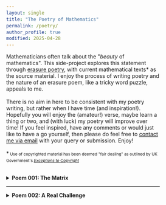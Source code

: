 ```yaml
---
layout: single
title: "The Poetry of Mathematics"
permalink: /poetry/
author_profile: true
modified: 2025-04-28
---
```


<style>
* {
	box-sizing: border-box;
}

body {
	margin: 0;
}

.column1 {
	float: left;
	width: 60%;
	padding-right: 1em;
	vertical-align: bottom;
}

.column2 {
	float:left;
	width: 40%;
	padding-left: 0.5em;
	vertical-align: bottom;
	margin-top: 0px;
	padding-top: 0px;
}

.columnb1 {
	float: left;
	width: 50%;
	padding-right: 1em;
	vertical-align: bottom;
}

.columnb2 {
	float:left;
	width: 50%;
	padding-left: 0.5em;
	vertical-align: bottom;
	margin-top: 0px;
	padding-top: 0px;
}

.column img {
	margin-top: 14px;
}
 
.row:after {
	content: "";
	display: table;
	clear: both;
}

.inner {
  width: 90%;
  margin: 0 auto;
}

.pclose {
	margin-left: 0px;
	padding-left: 0px;
	margin-top: 2px;
	padding-top: 2px;
	margin-bottom: 10px;
	padding-bottom: 10px;
	font-size:70%;
}

blockquote
{
  font-style: normal;
  font-size: 16px;
  margin-left: 32px;
  font-family: Consolas, "Times New Roman", Verdana;
  border-left: 6px solid rgb(5,127,176);
  padding-left: 8px;
  margin-top: 0px;
  padding-top: 0px;
  margin-bottom: 0px;
  padding-bottom: 0px;
}
	
</style>

<div class="row">
	<p>
	Mathematicians often talk about the "<i>beauty</i> of mathematics". This side-project explores this statement through <a href="https://en.wikipedia.org/wiki/Erasure_(artform)">erasure poetry</a>, with current mathematical texts* as the source material. I enjoy the process of writing poetry and the nature of an erasure poem, like a tricky word puzzle, appeals to me. <br>
	<br>
	There is no aim in here to be consistent with my poetry writing, but rather when I have time (and inspiration!). Hopefully you will enjoy the (amateur!) verse, maybe learn a thing or two, and (with luck) my poetry will improve over time! If you feel inspired, have any comments or would just like to have a go yourself, then please do feel free to <a href="/contact/">contact me via email</a> with your query or submission. Enjoy!<br>
	<br>
	*<span style="font-size:75%;margin-top:0px;padding-top:0px;">
	Use of copyrighted material has been deemed "fair dealing" as outlined by UK Government's <i><a href="https://www.gov.uk/guidance/exceptions-to-copyright">Exceptions to Copyright</a></i>
	</span>
	</p>
	
	
	
</div>
<div style="margin-top:8px;padding-top:8px;">
 <details>
	<summary><b>Poem 001: The Matrix</b></summary>
	<ul>
		<li><u>The Mathematical Topic</u></li>
			<p style="font-size:80%;">
			<blockquote>
				<a href="https://en.wikipedia.org/wiki/Linear_algebra">Linear algebra</a>: this branch of mathematics developed from trying to solve numerous <a href="https://en.wikipedia.org/wiki/Linear_equation">linear equations</a> all at once! The new objects used in this pursuit and examining the underlying structures at play led to this powerful and highly applicable field of mathematics. It is where most students first encounter the concept of a <a href="https://en.wikipedia.org/wiki/Matrix_(mathematics)">matrix</a>, an object made of numbers but which does not behave like "normal" numbers. For example, the order in which we multiply two matrices together matters, as you may get different results depending on which way round you do it! (Compare this with multiplying two "normal" numbers where the order doesn't matter:  $2\times 3$ is the same as $3\times 2$).
			</blockquote>
   			</p>

	   	<li><u>The Book</u></li>
	    			<div class="columnb1">
	       			<p style="font-size:80%;">
						<blockquote>
							<a href="https://www.amazon.co.uk/Howard-Anton-Elementary-Linear-Algebra/dp/B0042E8G38">Elementary Linear Algebra (7th edition)</a> <br>
								Howard Anton (1994) <br>
							John Wiley & Sons: New York, NY <br>
								<br>
							(The poem uses page 25 from the seventh edition)
						</blockquote>
					</p>
					</div>
	     			<div class="columnb2">
						<a href="[https://www.amazon.co.uk/Understanding-Analysis-Undergraduate-Texts-Mathematics/dp/1493927116](https://www.amazon.co.uk/Howard-Anton-Elementary-Linear-Algebra/dp/B0042E8G38)"><img src="/images/Books/ElemLinearAlg_Anton.jpg" alt="The book cover for 'Elementary Linear Algebra' by Howard Anton (published by John Wiley & Sons)" style="width:50%; margin-top:24px; margin-bottom:8px;"/></a>
					</div>  
     
     				<br>
	 
		<li><u>The Poem: "The Matrix"</u></li>
				<p style="padding-bottom:8px; margin-bottom:8px;">
					<img src="/images/Poems/MatrixPoem.jpg" alt="A haiku entitled 'The Matrix haiku' from the book 'Elementary Linear Algebra' by Howard Anton" style="width:80%; margin-bottom:0px; padding-bottom:0px; border:4px solid rgb(5,127,176); "/>
				</p>
				<p style="padding-top:8px; margin-top:8px; padding-bottom:8px; margin-bottom:8px; font-size:80%;">
					<blockquote style="margin-bottom:8px;padding-bottom:8px;">
						"<b>The Matrix</b>"<br>
						Numbers in arrays.<br>
							Rows and columns in brackets.<br>
						The matrix appears.<br>
					</blockquote>
					<span style="font-size:80%;margin-top:8px;padding-top:8px;">The poem above is a <a href="https://en.wikipedia.org/wiki/Haiku">haiku</a>, a Japanese short-form poem that is a personal favourite. Due to its short structure, they are a very handy style when creating erasure poems, so I am sure many more haikus will appear (have a go at one yourself!).<br>
					<br>
					Note: no books were harmed in the making of this poem, thanks to the helpful use of an acetate sheet. 
     </span>
				</p>
    	</ul>
</details>
 <hr>
 <details>
		<summary><b>Poem 002: A Real Challenge</b></summary>
		<ul>
			<li><u>The Mathematical Topic</u></li>
			<p style="font-size:80%;">
			<blockquote>
				<a href="https://en.wikipedia.org/wiki/Real_analysis">Real analysis</a>: a fundamental branch of mathematics where students take a peek behind the curtain to understand the theory behind <a href="https://en.wikipedia.org/wiki/Calculus">calculus</a>. The topic is introduced in the first year of the majority of mathematics degrees and contains the first "new" material encountered by undergraduate students (real analysis is not part of the standard A-level syllabus). Consequently, it is often considered a "difficult" subject and provides a challenge for most students.
			</blockquote>
   			</p>

			<li><u>The Book</u></li>
    			<div class="columnb1">
       			<p style="font-size:80%;">
	  		<blockquote>
				<a href="https://www.amazon.co.uk/Understanding-Analysis-Undergraduate-Texts-Mathematics/dp/1493927116">Understanding Analysis</a> <br>
    				Stephen Abbott (2010) <br>
	 			Springer: New York, NY <br>
     				<br>
	 			(The poem uses page 76 from the first edition)
     			</blockquote>
			</p>
	 		</div>
     			<div class="columnb2">
				<a href="https://www.amazon.co.uk/Understanding-Analysis-Undergraduate-Texts-Mathematics/dp/1493927116"><img src="/images/Books/UnderstandingAnalysis_Abbott.jpg" alt="The book cover for 'Understanding Analysis' by Stephen Abbott (published by Springer)" style="width:30%; margin-top:24px;"/></a>
	 		</div>    
     
			<li><u>The Poem: "A Real Challenge"</u></li>
   			<p style="padding-bottom:8px; margin-bottom:8px;">
   				<img src="/images/Poems/UApoem.jpg" alt="An erasure poem entitled 'A Real Challenge' from the book 'Understanding Analysis' by Stephen Abbott" style="width:90%; margin-bottom:8px; padding-bottom:8px; border:4px solid rgb(5,127,176); "/>
      			</p>
	 		<p style="padding-top:8px; margin-top:8px; font-size:80%;">
				<br>
				<blockquote>
    					"<b>A Real Challenge</b>"<br>
	 				<br>
					There is doubt<br>
	    				But then at each stage, removed<br>
					It contains difficult questions, all rational <br>
					We see there is strong evidence and logic <br>
	    				Defining the information we collect <br>
					Reason, strong arguments <br>
	    				With a convincing way to create form <br>
					For all, an established point in time.<br>
	     			</blockquote>
			</p>
    		</ul>
	</details>
 <hr>
	 <details>
	 	<summary><b>Poem 003: Curvature is Normal</b></summary>
		<ul>
			<li><u>The Mathematical Topic</u></li>
			<p style="font-size:80%;">
			<blockquote>
				<a href="https://en.wikipedia.org/wiki/Differential_geometry">Differential geometry</a>: this topic studies the geometry of curves and surfaces, and is not covered in all undergraduate degree schemes in the UK. Over the years, after various generalisations, it has grown into a large field with applications to many areas of mathematics, as well as to physics, such as the language used to describe Einstein's <a href="https://en.wikipedia.org/wiki/Theory_of_general_relativity">general theory of relativity</a>. The basic questions asked in an undergraduate course is how do we describe the "curve" (more precisely, <a href="https://en.wikipedia.org/wiki/Curvature">curvature</a>) of a curve? What about the curvature of a surface? Perhaps surprisingly, there is more than one way to describe how a surface is curved.  
			</blockquote>
   			</p>

			<li><u>The Book</u></li>
    			<div class="columnb1">
       			<p style="font-size:80%;">
	  		<blockquote>
				<a href="https://www.amazon.co.uk/Elementary-Differential-Geometry-Revised-2nd/dp/0120887355">Elementary Differential Geometry</a><br>
    				Barrett O'Neill (2006) <br>
	 			Academic Press: Burlington, MA <br>
     				<br>
	 			(The poem uses page 209 from the revised second edition)
     			</blockquote>
			</p>
	 		</div>
     			<div class="columnb2">
				<a href="https://www.amazon.co.uk/Elementary-Differential-Geometry-Revised-2nd/dp/0120887355"><img src="/images/Books/ElemDG_ONeill.jpg" alt="The book cover for 'Elementary Differential Geometry' by Barrett O'Neill (published by Academic Press)" style="width:35%; margin-top:24px;"/></a>
	 		</div>    
     
			<li><u>The Poem: "Curvature is Normal"</u></li>
   			<p style="padding-bottom:8px; margin-bottom:8px;">
   				<img src="/images/Poems/CurvNormal.jpg" alt="An erasure poem entitled 'Curvature is Normal' from the book 'Elementary Differential Geometry' by Barrett O'Neill" style="width:90%; margin-bottom:8px; padding-bottom:8px; border:4px solid rgb(5,127,176); "/>
      			</p>
	 		<p style="padding-top:8px; margin-top:8px; font-size:80%;">
				<br>
				<blockquote>
    					"<b>Curvature is Normal</b>"<br>
	 				<br>
					Curvature is a choice, no?<br>
					Shape influences shape<br>
					Curves in a curve<br>
					Always restricted, different<br>
					No interpretation is the one<br>
					The face shows only the shape<br>
	    			<i>All curves will have the same name</i><br>
					This is the standard<br>
					Reducing it to a point called <i>normal</i>.<br>
	     			</blockquote>
			</p>
    		</ul>
	 </details>
   <hr>
 <details>
	 <summary><b>Poem 004: Primes</b></summary>
		<ul>
			<li><u>The Mathematical Topic</u></li>
			<p style="font-size:80%;">
			<blockquote>
				<a href="https://en.wikipedia.org/wiki/Number_theory">Number theory</a>: 
	 			A fundamental topic in mathematics, number theory is the study of whole numbers and the relationships between them. They are familiar objects and questions can often be easy to state, yet often be suprisingly difficult to answer.  A basic concept is that of a <a href="https://en.wikipedia.org/wiki/Prime_number">prime number</a>, studied in detail still in research-level mathematics despite being an idea introduced to school children.  
			</blockquote>
   			</p>

			<li><u>The Book</u></li>
    			<div class="columnb1">
       			<p style="font-size:80%;">
	  		<blockquote>
				<a href="https://www.amazon.co.uk/Discrete-Mathematics-Classic-Classics-Advanced/dp/0134689550">Discrete Mathematics with Graph Theory</a><br>
    				Edgar Goodaire and Michael Parmenter (2017) <br>
	 			Pearson Prentice-Hall: Upper Saddle River, NJ<br>
     				<br>
	 			(The poem uses page 119 from the third edition)
     			</blockquote>
			</p>
	 		</div>
     			<div class="columnb2">
				<a href="https://www.amazon.co.uk/Discrete-Mathematics-Classic-Classics-Advanced/dp/0134689550"><img src="/images/Books/Goodaire.jpg" alt="The book cover for 'Discrete Mathematics with Graph Theory' by Edgar Goodaire and Michael Parmenter (published by Pearson Prentice-Hall)" style="width:51%; margin-top:24px;"/></a>
	 		</div>    
     
			<li><u>The Poem: "Primes"</u></li>
   			<p style="padding-bottom:8px; margin-bottom:8px;">
   				<img src="/images/Poems/Primes.jpg" alt="An erasure poem entitled 'Primes' using the book 'Discrete Mathematics with Graph Theory' by Edgar Goodaire and Michael Parmenter" style="width:90%; margin-bottom:8px; padding-bottom:8px; border:4px solid rgb(5,127,176); "/>
      			</p>
	 		<p style="padding-top:8px; margin-top:8px; font-size:80%;">
				<br>
				<blockquote>
    					"<b>Primes</b>"<br>
	 				A prime follows prime<br>
					Infinitely many, yet<br>
					There are questions still<br>
	     			</blockquote>
			</p>
    		</ul>
 </details>
 <hr>
 <details>
	 <summary><b>Poem 005: Interpolation</b></summary>
		<ul>
			<li><u>The Mathematical Topic</u></li>
			<p style="font-size:80%;">
			<blockquote>
				<a href="https://en.wikipedia.org/wiki/Numerical_analysis">Numerical analysis</a>: 
	 			It is not uncommon in mathematics and the physical sciences to encounter a problem that offers no analytical solution. In such cases, one resorts to numerical techniques to understand the situation. The field of <i>numerical analysis</i> is devoted to understanding and applying these methods. A simple example, encountered in most UK undergraduate mathematics degrees, is that of <a href="https://en.wikipedia.org/wiki/Interpolation">interpolation</a>: estimating unknown data values based upon a given set of known data points.  
			</blockquote>
   			</p>

			<li><u>The Book</u></li>
    			<div class="columnb1">
       			<p style="font-size:80%;">
	  		<blockquote>
				<a href="https://www.amazon.co.uk/Numerical-Analysis-Graduate-Texts-Mathematics/dp/0387984089">Numerical Analysis</a><br>
    				Rainer Kress (1998) <br>
	 			Springer-Verlag: New York<br>
     				<br>
	 			(The poem uses page 152)
     			</blockquote>
			</p>
	 		</div>
     			<div class="columnb2">
				<a href="https://www.amazon.co.uk/Numerical-Analysis-Graduate-Texts-Mathematics/dp/0387984089"><img src="/images/Books/Kress.png" alt="The book cover for 'Numerical Analysis' by Rainer Kress (published by Springer-Verlag)" style="width:45%; margin-top:24px;"/></a>
	 		</div>    
     
			<li><u>The Poem: "Interpolation"</u></li>
   			<p style="padding-bottom:8px; margin-bottom:8px;">
   				<img src="/images/Poems/Interpolate.png" alt="An erasure poem entitled 'Interpolation' using the book 'Numerical Analysis' by Rainer Kress" style="width:90%; margin-bottom:8px; padding-bottom:8px; border:4px solid rgb(5,127,176); "/>
      			</p>
	 		<p style="padding-top:8px; margin-top:8px; font-size:80%;">
				<br>
				<blockquote>
    					"<b>Interpolation</b>"<br>
We like as a tool<br>
An essential numerical rule<br>
For the approximate solution of an equation<br>
 Polynomial interpolation<br>
 With continuous functions on the interval [a, b]<br>
 The basic algebraic polynomials we use frequently<br>
	     			</blockquote>
			</p>
    		</ul> 
 </details>
 <hr>
 <details>
	 <summary><b>Poem 006: Fourier Knew</b></summary>
	 <ul>
			<li><u>The Mathematical Topic</u></li>
			<p style="font-size:80%;">
			<blockquote>
				<a href="https://en.wikipedia.org/wiki/Fourier_analysis">Fourier analysis</a>: 
	 			 an important branch of mathematics first examined in the 18th century which has wide applicability within physics and engineering. Named after the French mathematician <a href="https://en.wikipedia.org/wiki/Joseph_Fourier">Joseph Fourier</a>, it has been studied and developed for over 200 years and is covered in the majority of UK undergraduate STEM subjects. Historically, it was explored how to represent periodic functions using sums of <a href="https://en.wikipedia.org/wiki/Trigonometric_functions">trigonometric functions</a> and has now been generalised to more abstract situations, leading to the development of new branches of mathematics. 
			</blockquote>
   			</p>

			<li><u>The Book</u></li>
    			<div class="columnb1">
       			<p style="font-size:80%;">
	  		<blockquote>
				<a href="https://www.amazon.co.uk/Fourier-Analysis-T-W-K%C2%BFrner/dp/0521389917">Fourier Analysis</a><br>
    				T. W. Korner (2008) <br>
	 			Cambridge University Press: Cambridge <br>
     				<br>
	 			(The poem uses page 3 of the revised edition)
     			</blockquote>
			</p>
	 		</div>
     			<div class="columnb2">
				<a href="https://www.amazon.co.uk/Fourier-Analysis-T-W-K%C2%BFrner/dp/0521389917"><img src="/images/Books/Korner.jpg" alt="The book cover for 'Fourier Analysis' by T. W. Korner (published by Cambridge University Press)" style="width:45%; margin-top:24px;"/></a>
	 		</div>    
     
			<li><u>The Poem: "Fourier Knew"</u></li>
   			<p style="padding-bottom:8px; margin-bottom:8px;">
   				<img src="/images/Poems/Fourier.png" alt="An erasure poem entitled 'Fourier Knew' using the book 'Fourier Analysis' by T. W. Korner" style="width:90%; margin-bottom:8px; padding-bottom:8px; border:4px solid rgb(5,127,176); "/>
      			</p>
	 		<p style="padding-top:8px; margin-top:8px; font-size:80%;">
				<br>
				<blockquote>
    					"<b>Fourier Knew</b>"<br>
Fourier knew<br>
That this was true<br>
The infinite sum of f(r)exp(irt) [f of r, e to the i r t] <br>
Could be used to solve equations of the 19th century.<br>
	     			</blockquote>
			</p>
    		</ul> 
 </details>
 <hr>
 <details>
	 <summary><b>Poem 007: Perturbations</b></summary>
	<ul>
			<li><u>The Mathematical Topic</u></li>
			<p style="font-size:80%;">
			<blockquote>
				<a href="https://en.wikipedia.org/wiki/Perturbation_theory">Perturbation theory</a>: 
	 			When one is faced with a complex problem in mathematics, one can often build approximate solutions if one can notice "small" terms that relate the complex problem to a much simpler, <i>solvable</i> problem. These solutions, built as a power series in the "small" terms, are called <a href="https://en.wikipedia.org/wiki/Perturbation_theory">perturbative solutions</a> and this technique - <a href="https://en.wikipedia.org/wiki/Perturbation_theory">perturbation theory</a> - is used to analyse a wide class of physical problems, from <a href="https://en.wikipedia.org/wiki/Quantum_mechanics">quantum mechanics</a> to <a href="https://en.wikipedia.org/wiki/Fluid_dynamics">fluid dynamics</a>.
			</blockquote>
   			</p>

			<li><u>The Book</u></li>
    			<div class="columnb1">
       			<p style="font-size:80%;">
	  		<blockquote>
				<a href="https://www.amazon.co.uk/Applied-Mathematics-J-David-Logan/dp/0471850837">Applied Mathematics: A Contemporary Approach</a><br>
    				J. D. Logan (1987) <br>
	 			Wiley & Sons: New York <br>
     				<br>
	 			(The poem uses page 34)
     			</blockquote>
			</p>
	 		</div>
     			<div class="columnb2">
				<a href="https://www.amazon.co.uk/Applied-Mathematics-J-David-Logan/dp/0471850837"><img src="/images/Books/Logan.jpg" alt="The book cover for 'Applied Mathematics: A Contemporary Approach' by J. D. Logan (published by Wiley & Sons)" style="width:45%; margin-top:24px;"/></a>
	 		</div>    
     
			<li><u>The Poem: "Perturbed"</u></li>
   			<p style="padding-bottom:8px; margin-bottom:8px;">
   				<img src="/images/Poems/Perturb.jpg" alt="An erasure poem entitled 'Perturbations' using the book 'Applied Mathematics: A Contemporary Approach' by J. D. Logan" style="width:90%; margin-bottom:8px; padding-bottom:8px; border:4px solid rgb(5,127,176); "/>
      			</p>
	 		<p style="padding-top:8px; margin-top:8px; font-size:80%;">
				<br>
				<blockquote>
    					"<b>Perturbations</b>"<br>
					When a model is represented by equations<br>
     					One must resort to numerical approximations<br>
	  				Terms that are small<br>
       					May be low order, that's all<br>
	    				When scaled the solution is a perturbation.
	     			</blockquote>
				<br>
 			  <span style="font-size:80%;margin-top:8px;padding-top:8px;">The poem above is a <a 			href="https://en.wikipedia.org/wiki/Limerick_(poetry)">limerick</a>, a traditional, often-humorous English form of verse (although the  level of humour here is debatable).<br>
      </span>
      </p>
    		</ul>


 </details>
 <hr>
 <details>
	 <summary><b>Poem 008: Stokes</b></summary>
	 <ul>
			<li><u>The Mathematical Topic</u></li>
			<p style="font-size:80%;">
			<blockquote>
				<a href="https://en.wikipedia.org/wiki/Stokes%27_theorem">Stokes' Theorem</a>: 
	 			Stokes' Theorem is a classical result in <a href="https://en.wikipedia.org/wiki/Vector_calculus">vector calculus</a>, an important branch of mathematics covering integration and differentiation of scalar and tensor fields (generally in a <a href="https://en.wikipedia.org/wiki/Euclidean_space">Euclidean three-dimensional space</a>). It is often considered a difficult topic and is taught to many undergraduate students in wide range of STEM subjects. Stokes' Theorem can be considered a generalisation of the <a href="https://en.wikipedia.org/wiki/Fundamental_theorem_of_calculus">Fundamental Theorem of Calculus</a>, a result in single variable calculus, to the case of three dimensions. It can, as with the whole topic of vector calculus, be generalised to an arbitrary number of dimensions.
			</blockquote>
   			</p>

			<li><u>The Book</u></li>
    			<div class="columnb1">
       			<p style="font-size:80%;">
	  		<blockquote>
				<a href="https://www.amazon.co.uk/Vector-Calculus-Susan-J-Colley/dp/0321780655">Vector Calculus</a><br>
    				S. J. Colley (2011) <br>
	 			Pearson: Boston, MA<br>
     				<br>
	 			(The poem uses page 490 of the 4th edition)
     			</blockquote>
			</p>
	 		</div>
     			<div class="columnb2">
				<a href="https://www.amazon.co.uk/Vector-Calculus-Susan-J-Colley/dp/0321780655"><img src="/images/Books/VC_Colley.jpg" alt="The book cover for 'Vector Calculus' by Susan Colley (published by Pearson)" style="width:45%; margin-top:24px;"/></a>
	 		</div>    
     
			<li><u>The Poem: "Stokes"</u></li>
   			<p style="padding-bottom:8px; margin-bottom:8px;">
   				<img src="/images/Poems/Stokes.png" alt="An erasure poem entitled 'Stokes' using the book 'Vector Calculus' by Susan Colley" style="width:90%; margin-bottom:8px; padding-bottom:8px; border:4px solid rgb(5,127,176); "/>
      			</p>
	 		<p style="padding-top:8px; margin-top:8px; font-size:80%;">
				<br>
				<blockquote>
    					"<b>Stokes</b>"<br>
	 				Here we contemplate<br>
      					Stokes's Theorem, which relates<br>
	   				The surface integral of the curl<br>
					With the boundary curve(s) line integral.
	     			</blockquote>
			</p>
    		</ul>
 </details>
 <hr>
 </div>

 


 



